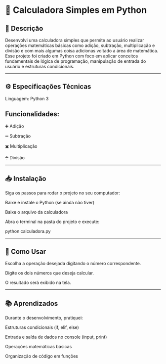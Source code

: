 # 🧮 Calculadora Simples em Python
## 📌 Descrição
Desenvolvi uma calculadora simples que permite ao usuário realizar operações matemáticas básicas como adição, subtração, multiplicação e divisão e com mais algumas coisa adicionas voltado a área de matemática.
Esse projeto foi criado em Python com foco em aplicar conceitos fundamentais de lógica de programação, manipulação de entrada do usuário e estruturas condicionais.

---

## ⚙️ Especificações Técnicas
Linguagem: Python 3

## Funcionalidades:

➕ Adição

➖ Subtração

✖️ Multiplicação

➗ Divisão

---

## 📥 Instalação
Siga os passos para rodar o projeto no seu computador:

Baixe e instale o Python (se ainda não tiver)

Baixe o arquivo da calculadora

Abra o terminal na pasta do projeto e execute:

python calculadora.py

---

## 📝 Como Usar
Escolha a operação desejada digitando o número correspondente.

Digite os dois números que deseja calcular.

O resultado será exibido na tela.

---

## 📚 Aprendizados
Durante o desenvolvimento, pratiquei:

Estruturas condicionais (if, elif, else)

Entrada e saída de dados no console (input, print)

Operações matemáticas básicas

Organização de código em funções
